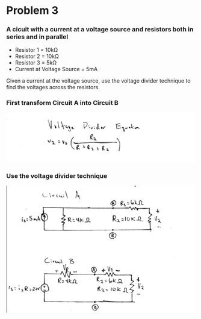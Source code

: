 # Problem 3

### A cicuit with a current at a voltage source and resistors both in series and in parallel

- Resistor 1 = 10kΩ
- Resistor 2 = 10kΩ
- Resistor 3 =  5kΩ
- Current at Voltage Source = 5mA

Given a current at the voltage source, use the voltage divider technique to find the voltages across the resistors.

### First transform Circuit A into Circuit B

![Problem 3](problem-3-a.png)

### Use the voltage divider technique

![Problem 3](problem-3-b.png)